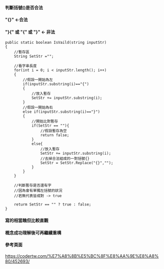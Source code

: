 #### 判斷括號()是否合法
#### "{}" <-合法 
#### "}{" 或 "{" 或 "}" <- 非法 

    public static boolean IsVaild(string inputStr)
    {   
        //暫存區
        String SetStr ="";

        //看字串長度
        for(int i = 0; i < inputStr.length(); i++)
        {
            //假設一開始為左
            if(inputStr.substring(i)=="{")
            {
                //放入暫存
                SetStr += inputStr.substring(i);
            }
            //假設一開始為右
            else if(inputStr.substring(i)=="}")
            {
                //開始比對暫存
                if(SetStr == ""){
                    //假設暫存為空
                    return false;
                }
                else{
                    //放入暫存
                    SetStr += inputStr.substring(i);
                    //去掉合法組成的一對括號{}
                    SetStr = SetStr.Replace("{}","");
                }
            }
        }

        //判斷暫存是否還有字
        //因為會有單獨左括號的狀況
        //若無代表皆成對 -> true

        returm SetStr == "" ? true : false;
    }

#### 寫的相當醜但比較直觀
#### 概念成功理解後可再繼續重構

#### 參考頁面 ####

https://codertw.com/%E7%A8%8B%E5%BC%8F%E8%AA%9E%E8%A8%80/452693/    